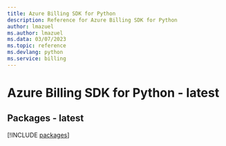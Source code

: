 ```yaml
---
title: Azure Billing SDK for Python
description: Reference for Azure Billing SDK for Python
author: lmazuel
ms.author: lmazuel
ms.data: 03/07/2023
ms.topic: reference
ms.devlang: python
ms.service: billing
---
```

# Azure Billing SDK for Python - latest
## Packages - latest
[!INCLUDE [packages](billing-index.md)]